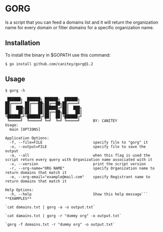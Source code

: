 # GORG
Is a script that you can feed a domains list and it will return the organization name for every domain or filter domains for a specific organization name.


## Installation

To install the binary in $GOPATH use this command:

```
$ go install github.com/canitey/gorg@1.2
```

## Usage
```
$ gorg -h                                                                                                                                    

 ██████╗  ██████╗ ██████╗  ██████╗ 
██╔════╝ ██╔═══██╗██╔══██╗██╔════╝ 
██║  ███╗██║   ██║██████╔╝██║  ███╗
██║   ██║██║   ██║██╔══██╗██║   ██║
╚██████╔╝╚██████╔╝██║  ██║╚██████╔╝
 ╚═════╝  ╚═════╝ ╚═╝  ╚═╝ ╚═════╝      BY: CANITEY 
Usage:
  main [OPTIONS]

Application Options:
  -f, --file=FILE                       specify file to "gorg" it
  -o, --output=FILE                     specify file to save the output
  -a, --all                             when this flag is used the script return every query with Organization name associated with it
  -v, --version                         print the script version
  -r, --org-name="ORG NAME"             specify Organization name to return domains that match it
  -e, --org-email="example@mail.com"    specify Registrant name to return domains that match it

Help Options:
  -h, --help                            Show this help message```
**EXAMPLES**

`cat domains.txt | gorg -a -o output.txt`

`cat damains.txt | gorg -r "dummy org" -o output.txt`

`gorg -f domains.txt -r "dummy org" -o output.txt`
